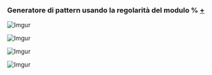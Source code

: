 ### Generatore di pattern usando la regolarità del modulo % [+](https://editor.p5js.org/barsab/full/kLePQTbec)




![Imgur](https://i.imgur.com/MEyn9l4.png)

![Imgur](https://i.imgur.com/LbhbBwp.png)

![Imgur](https://i.imgur.com/DrRYYAf.png)

![Imgur](https://i.imgur.com/XVB1RLk.png)
